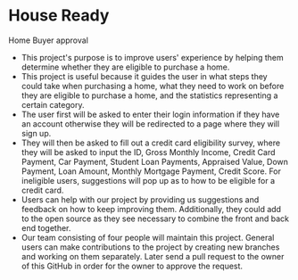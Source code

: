 # House Ready
Home Buyer approval

- This project's purpose is to improve users' experience by helping them determine whether they are eligible to purchase a home.
- This project is useful because it guides the user in what steps they could take when purchasing a home, what they need to work on before they are eligible to purchase a home, and the statistics representing a certain category. 
- The user first will be asked to enter their login information if they have an account otherwise they will be redirected to a page where they will sign up.
-  They will then be asked to fill out a credit card eligibility survey, where they will be asked to input the ID, Gross Monthly Income, Credit Card Payment, Car Payment, Student Loan Payments, Appraised Value, Down Payment, Loan Amount, Monthly Mortgage Payment, Credit Score. For ineligible users, suggestions will pop up as to how to be eligible for a credit card.
-  Users can help with our project by providing us suggestions and feedback on how to keep improving them. Additionally, they could add to the open source as they see necessary to combine the front and back end together.
-  Our team consisting of four people will maintain this project. General users can make contributions to the project by creating new branches and working on them separately. Later send a pull request to the owner of this GitHub in order for the owner to approve the request.  
